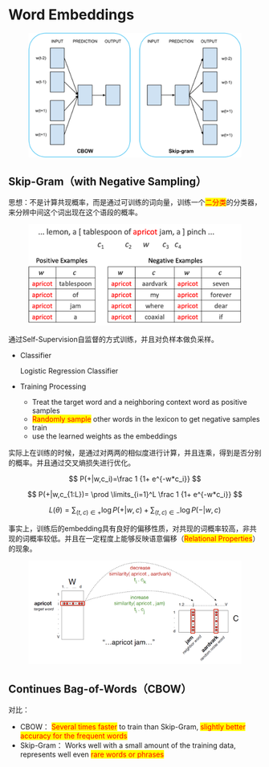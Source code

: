 # Word Embeddings

<figure><img src="../../.gitbook/assets/image (2) (1) (1).png" alt=""><figcaption></figcaption></figure>

## Skip-Gram（with Negative Sampling）

思想：不是计算共现概率，而是通过可训练的词向量，训练一个<mark style="color:red;">二分类</mark>的分类器，来分辨中间这个词出现在这个语段的概率。

<figure><img src="../../.gitbook/assets/image (3).png" alt=""><figcaption></figcaption></figure>

通过Self-Supervision自监督的方式训练，并且对负样本做负采样。

*   Classifier

    Logistic Regression Classifier
* Training Processing
  * Treat the target word and a neighboring context word as positive samples
  * <mark style="color:red;">Randomly sample</mark> other words in the lexicon to get negative samples
  * train
  * use the learned weights as the embeddings

实际上在训练的时候，是通过对两两的相似度进行计算，并且连乘，得到是否分别的概率。并且通过交叉熵损失进行优化。

$$
P(+|w,c_i)=\frac 1 {1+ e^{-w*c_i}}
$$

$$
P(+|w,c_{1:L})= \prod \limits_{i=1}^L \frac 1 {1+ e^{-w*c_i}}
$$

$$
L(\theta)=\sum_{(t,c) \in +} {\log{P(+|w,c)}} + \sum_{(t,c) \in -} {\log {P(-|w,c)}}
$$

事实上，训练后的embedding具有良好的偏移性质，对共现的词概率较高，非共现的词概率较低。并且在一定程度上能够反映语意偏移（<mark style="color:red;">Relational Properties</mark>）的现象。

<figure><img src="../../.gitbook/assets/image (1) (1) (1) (1).png" alt=""><figcaption></figcaption></figure>

## Continues Bag-of-Words（CBOW）

对比：

* CBOW： <mark style="color:red;">Several times faster</mark> to train than Skip-Gram, <mark style="color:red;">slightly better accuracy for the frequent words</mark>
* Skip-Gram： Works well with a small amount of the training data, represents well even <mark style="color:red;">rare words or phrases</mark>
